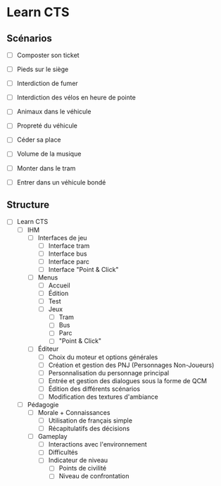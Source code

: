 # Learn CTS

## Scénarios
- [ ] Composter son ticket
- [ ] Pieds sur le siège
- [ ] Interdiction de fumer
- [ ] Interdiction des vélos en heure de pointe
- [ ] Animaux dans le véhicule
- [ ] Propreté du véhicule
- [ ] Céder sa place
- [ ] Volume de la musique
- [ ] Monter dans le tram
- [ ] Entrer dans un véhicule bondé


## Structure
- [ ] Learn CTS
    - [ ] IHM
        - [ ] Interfaces de jeu
            - [ ] Interface tram
            - [ ] Interface bus
            - [ ] Interface parc
            - [ ] Interface "Point & Click"
        - [ ] Menus
            - [ ] Accueil
            - [ ] Édition
            - [ ] Test
            - [ ] Jeux
                - [ ] Tram
                - [ ] Bus
                - [ ] Parc
                - [ ] "Point & Click"
        - [ ] Éditeur
            - [ ] Choix du moteur et options générales
            - [ ] Création et gestion des PNJ (Personnages Non-Joueurs)
            - [ ] Personnalisation du personnage principal
            - [ ] Entrée et gestion des dialogues sous la forme de QCM
            - [ ] Édition des différents scénarios
            - [ ] Modification des textures d'ambiance
    - [ ] Pédagogie
        - [ ] Morale + Connaissances
            - [ ] Utilisation de français simple
            - [ ] Récapitulatifs des décisions
        - [ ] Gameplay
            - [ ] Interactions avec l'environnement
            - [ ] Difficultés
            - [ ] Indicateur de niveau
                - [ ] Points de civilité
                - [ ] Niveau de confrontation

